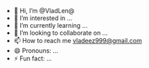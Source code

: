 - 👋 Hi, I’m @VladLen@
- 👀 I’m interested in ...
- 🌱 I’m currently learning ...
- 💞️ I’m looking to collaborate on ...
- 📫 How to reach me vladeez999@gmail.com
- 😄 Pronouns: ...
- ⚡ Fun fact: ...

<!---
VladLenX/VladLenX is a ✨ special ✨ repository because its `README.md` (this file) appears on your GitHub profile.
You can click the Preview link to take a look at your changes.
--->

